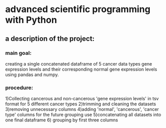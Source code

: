 # advanced scientific programming with Python

## a description of the project:

### main goal:
creating a single concatenated dataframe of 5 cancer data types gene expression levels and their corresponding normal gene expression levels using pandas and numpy.

### procedure:
1)Collecting cancerous and non-cancerous 'gene expression levels' in tsv format for 5 different cancer types
2)trimming and cleaning the datasets
3)removing unnecessary columns
4)adding 'normal', 'cancerous', 'cancer type' columns for the future grouping use
5)concatenating all datasets into one final dataframe
6) grouping by first three columns

